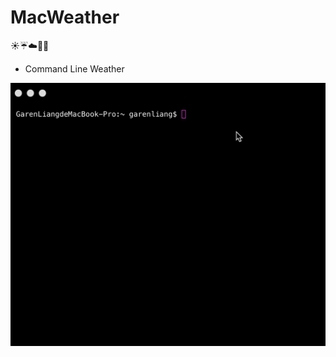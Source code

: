 # MacWeather
:sunny::umbrella::cloud::closed_umbrella::foggy:
* Command Line Weather

![image](https://github.com/GarenLiang/MacWeather/blob/master/Snap.gif)
